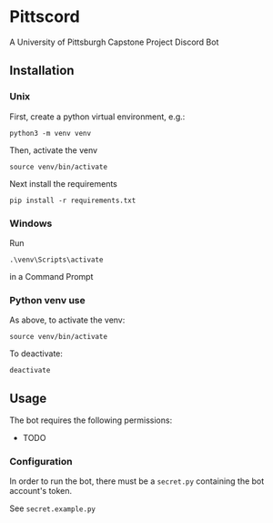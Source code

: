 # Pittscord
A University of Pittsburgh Capstone Project Discord Bot

## Installation
### Unix
First, create a python virtual environment, e.g.:
```
python3 -m venv venv
```
Then, activate the venv
```
source venv/bin/activate
```
Next install the requirements
```
pip install -r requirements.txt
```

### Windows
Run
```
.\venv\Scripts\activate
```
in a Command Prompt

### Python venv use
As above, to activate the venv:
```
source venv/bin/activate
```
To deactivate:
```
deactivate
```

## Usage
The bot requires the following permissions:
- TODO
### Configuration
In order to run the bot, there must be a `secret.py` containing the bot account's token.

See `secret.example.py`
